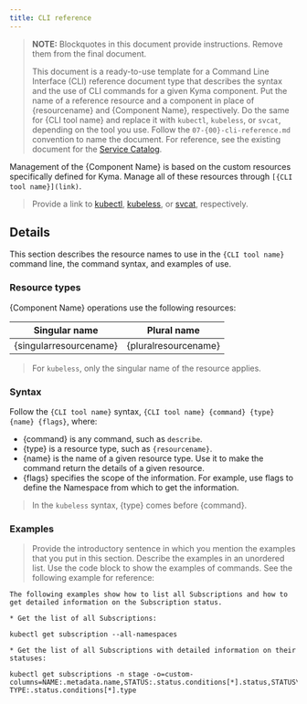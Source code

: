 ```yaml
---
title: CLI reference
---
```


>**NOTE:** Blockquotes in this document provide instructions. Remove them from the final document.
>
> This document is a ready-to-use template for a Command Line Interface (CLI) reference document type that describes the syntax and the use of CLI commands for a given Kyma component. Put the name of a reference resource and a component in place of {resourcename} and {Component Name}, respectively. Do the same for {CLI tool name} and replace it with `kubectl`, `kubeless`, or `svcat`, depending on the tool you use. Follow the `07-{00}-cli-reference.md` convention to name the document.
For reference, see the existing document for the [Service Catalog](https://kyma-project.io/docs/master/components/service-catalog/#cli-reference-cli-reference).

Management of the {Component Name} is based on the custom resources specifically defined for Kyma. Manage all of these resources through `[{CLI tool name}](link)`.

> Provide a link to [kubectl](https://kubernetes.io/docs/reference/kubectl/overview/), [kubeless](https://kubeless.io/docs/quick-start/), or [svcat](https://github.com/kubernetes-incubator/service-catalog/blob/master/docs/cli.md), respectively.

## Details

This section describes the resource names to use in the `{CLI tool name}` command line, the command syntax, and examples of use.

### Resource types

{Component Name} operations use the following resources:

| Singular name  | Plural name  |
| -------------------- |-------------------|
| {singularresourcename} | {pluralresourcename} |

> For `kubeless`, only the singular name of the resource applies.

### Syntax

Follow the `{CLI tool name}` syntax, `{CLI tool name} {command} {type} {name} {flags}`, where:

* {command} is any command, such as `describe`.
* {type} is a resource type, such as `{resourcename}`.
* {name} is the name of a given resource type. Use it to make the command return the details of a given resource.
* {flags} specifies the scope of the information. For example, use flags to define the Namespace from which to get the information.

> In the `kubeless` syntax, {type} comes before {command}.

### Examples

> Provide the introductory sentence in which you mention the examples that you put in this section. Describe the examples in an unordered list. Use the code block to show the examples of commands. See the following example for reference:

```
The following examples show how to list all Subscriptions and how to get detailed information on the Subscription status.

* Get the list of all Subscriptions:

kubectl get subscription --all-namespaces

* Get the list of all Subscriptions with detailed information on their statuses:

kubectl get subscriptions -n stage -o=custom-columns=NAME:.metadata.name,STATUS:.status.conditions[*].status,STATUS\ TYPE:.status.conditions[*].type

```
